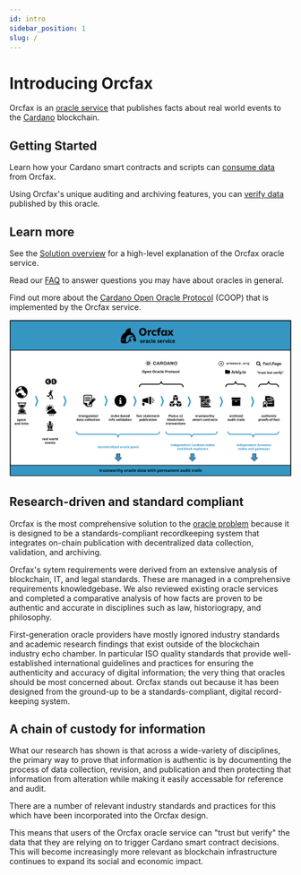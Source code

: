 ```yaml
---
id: intro
sidebar_position: 1
slug: /
---
```


# Introducing Orcfax

Orcfax is an [oracle service](faq#what-is-an-oracle) that publishes facts about real world events to the [Cardano](https://cardano.org/) blockchain.

## Getting Started

Learn how your Cardano smart contracts and scripts can [consume data](consume) from Orcfax.

Using Orcfax's unique auditing and archiving features, you can [verify data](verify) published by this oracle.

## Learn more

See the [Solution overview](overview) for a high-level explanation of the Orcfax oracle service.

Read our [FAQ](FAQ) to answer questions you may have about oracles in general.

Find out more about the [Cardano Open Oracle Protocol](coop) (COOP) that is implemented by the Orcfax service.


![Orcfax concept diagram](/img/orcfax-concept-diagram-nov-2022.png)

## Research-driven and standard compliant
Orcfax is the most comprehensive solution to the [oracle problem](faq#what-is-the-oracle-problem) because it is designed to be a standards-compliant recordkeeping system that integrates on-chain publication with decentralized data collection, validation, and archiving. 

Orcfax's sytem requirements were derived from an extensive analysis of blockchain, IT, and legal standards. These are managed in a comprehensive requirements knowledgebase. We also reviewed existing oracle services and completed a comparative analysis of how facts are proven to be authentic and accurate in disciplines such as law, historiograpy, and philosophy. 

First-generation oracle providers have mostly ignored industry standards and academic research findings that exist outside of the blockchain industry echo chamber. In particular ISO quality standards that provide well-established international guidelines and practices for ensuring the authenticity and accuracy of digital information; the very thing that oracles should be most concerned about. Orcfax stands out because it has been designed from the ground-up to be a standards-compliant, digital record-keeping system.

## A chain of custody for information
What our research has shown is that across a wide-variety of disciplines, the primary way to prove that information is authentic is by documenting the process of data collection, revision, and publication and then protecting that information from alteration while making it easily accessable for reference and audit. 

There are a number of relevant industry standards and practices for this which have been incorporated into the Orcfax design.

This means that users of the Orcfax oracle service can "trust but verify" the data that they are relying on to trigger Cardano smart contract decisions. This will become increasingly more relevant as blockchain infrastructure continues to expand its social and economic impact.